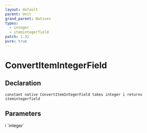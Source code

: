 ```yaml
---
layout: default
parent: Unit
grand_parent: Natives
types:
  - integer
  - itemintegerfield
patch: 1.31
pure: true
---
```


# ConvertItemIntegerField

## Declaration

```
constant native ConvertItemIntegerField takes integer i returns itemintegerfield
```

## Parameters
<dl>
  <dt>i `integer`</dt>
  <dd></dd>
</dl>